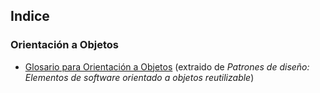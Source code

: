 ## Indice
### Orientación a Objetos
- [Glosario para Orientación a Objetos](./OO_glosario.pdf) (extraido de _Patrones de diseño: Elementos de software orientado a objetos reutilizable_)

